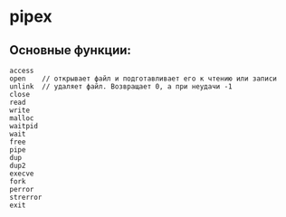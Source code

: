 # pipex

## Основные функции:
	access
	open	// открывает файл и подготавливает его к чтению или записи
 	unlink	// удаляет файл. Возвращает 0, а при неудачи -1
	close
	read
	write
	malloc
	waitpid
	wait
	free
	pipe
	dup
	dup2
	execve
	fork
	perror
	strerror
	exit
